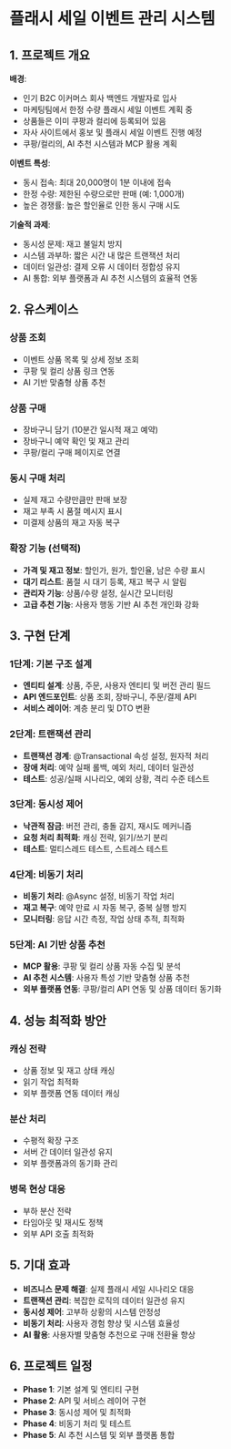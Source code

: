 # 플래시 세일 이벤트 관리 시스템

## 1. 프로젝트 개요

**배경**:
* 인기 B2C 이커머스 회사 백엔드 개발자로 입사
* 마케팅팀에서 한정 수량 플래시 세일 이벤트 계획 중
* 상품들은 이미 쿠팡과 컬리에 등록되어 있음
* 자사 사이트에서 홍보 및 플래시 세일 이벤트 진행 예정
* 쿠팡/컬리의, AI 추천 시스템과 MCP 활용 계획

**이벤트 특성**:
* 동시 접속: 최대 20,000명이 1분 이내에 접속
* 한정 수량: 제한된 수량으로만 판매 (예: 1,000개)
* 높은 경쟁률: 높은 할인율로 인한 동시 구매 시도

**기술적 과제**:
* 동시성 문제: 재고 불일치 방지
* 시스템 과부하: 짧은 시간 내 많은 트랜잭션 처리
* 데이터 일관성: 결제 오류 시 데이터 정합성 유지
* AI 통합: 외부 플랫폼과 AI 추천 시스템의 효율적 연동

## 2. 유스케이스

### 상품 조회
* 이벤트 상품 목록 및 상세 정보 조회
* 쿠팡 및 컬리 상품 링크 연동
* AI 기반 맞춤형 상품 추천

### 상품 구매
* 장바구니 담기 (10분간 일시적 재고 예약)
* 장바구니 예약 확인 및 재고 관리
* 쿠팡/컬리 구매 페이지로 연결

### 동시 구매 처리
* 실제 재고 수량만큼만 판매 보장
* 재고 부족 시 품절 메시지 표시
* 미결제 상품의 재고 자동 복구

### 확장 기능 (선택적)
* **가격 및 재고 정보**: 할인가, 원가, 할인율, 남은 수량 표시
* **대기 리스트**: 품절 시 대기 등록, 재고 복구 시 알림
* **관리자 기능**: 상품/수량 설정, 실시간 모니터링
* **고급 추천 기능**: 사용자 행동 기반 AI 추천 개인화 강화

## 3. 구현 단계

### 1단계: 기본 구조 설계
* **엔티티 설계**: 상품, 주문, 사용자 엔티티 및 버전 관리 필드
* **API 엔드포인트**: 상품 조회, 장바구니, 주문/결제 API
* **서비스 레이어**: 계층 분리 및 DTO 변환

### 2단계: 트랜잭션 관리
* **트랜잭션 경계**: @Transactional 속성 설정, 원자적 처리
* **장애 처리**: 예약 실패 롤백, 예외 처리, 데이터 일관성
* **테스트**: 성공/실패 시나리오, 예외 상황, 격리 수준 테스트

### 3단계: 동시성 제어
* **낙관적 잠금**: 버전 관리, 충돌 감지, 재시도 메커니즘
* **요청 처리 최적화**: 캐싱 전략, 읽기/쓰기 분리
* **테스트**: 멀티스레드 테스트, 스트레스 테스트

### 4단계: 비동기 처리
* **비동기 처리**: @Async 설정, 비동기 작업 처리
* **재고 복구**: 예약 만료 시 자동 복구, 중복 실행 방지
* **모니터링**: 응답 시간 측정, 작업 상태 추적, 최적화

### 5단계: AI 기반 상품 추천
* **MCP 활용**: 쿠팡 및 컬리 상품 자동 수집 및 분석
* **AI 추천 시스템**: 사용자 특성 기반 맞춤형 상품 추천
* **외부 플랫폼 연동**: 쿠팡/컬리 API 연동 및 상품 데이터 동기화

## 4. 성능 최적화 방안

### 캐싱 전략
* 상품 정보 및 재고 상태 캐싱
* 읽기 작업 최적화
* 외부 플랫폼 연동 데이터 캐싱

### 분산 처리
* 수평적 확장 구조
* 서버 간 데이터 일관성 유지
* 외부 플랫폼과의 동기화 관리

### 병목 현상 대응
* 부하 분산 전략
* 타임아웃 및 재시도 정책
* 외부 API 호출 최적화

## 5. 기대 효과

* **비즈니스 문제 해결**: 실제 플래시 세일 시나리오 대응
* **트랜잭션 관리**: 복잡한 로직의 데이터 일관성 유지
* **동시성 제어**: 고부하 상황의 시스템 안정성
* **비동기 처리**: 사용자 경험 향상 및 시스템 효율성
* **AI 활용**: 사용자별 맞춤형 추천으로 구매 전환율 향상

## 6. 프로젝트 일정

* **Phase 1**: 기본 설계 및 엔티티 구현
* **Phase 2**: API 및 서비스 레이어 구현
* **Phase 3**: 동시성 제어 및 최적화
* **Phase 4**: 비동기 처리 및 테스트
* **Phase 5**: AI 추천 시스템 및 외부 플랫폼 통합

